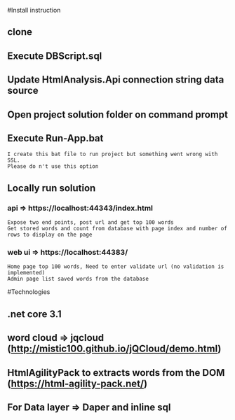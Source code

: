 #Install instruction
## clone 
## Execute DBScript.sql
## Update HtmlAnalysis.Api connection string data source
## Open project solution folder on command prompt
## Execute Run-App.bat
	I create this bat file to run project but something went wrong with SSL.
	Please do n't use this option
	
## Locally run solution
### api => https://localhost:44343/index.html
	Expose two end points, post url and get top 100 words
	Get stored words and count from database with page index and number of rows to display on the page
### web ui => https://localhost:44383/
	Home page top 100 words, Need to enter validate url (no validation is implemented)
	Admin page list saved words from the database
	

#Technologies 
## .net core 3.1
## word cloud => jqcloud (http://mistic100.github.io/jQCloud/demo.html)
## HtmlAgilityPack to extracts words from the DOM (https://html-agility-pack.net/)
## For Data layer => Daper and inline sql